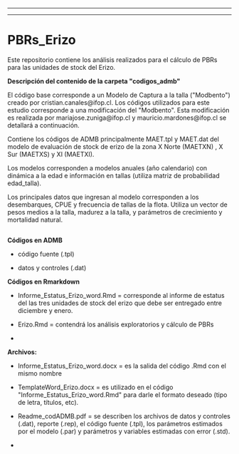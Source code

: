 ------------------------------------------------------------------------

------------------------------------------------------------------------

# PBRs\_Erizo

Este repositorio contiene los análisis realizados para el cálculo de PBRs para las unidades de stock del Erizo.

**Descripción del contenido de la carpeta "codigos\_admb"**

El código base corresponde a un Modelo de Captura a la talla ("Modbento") creado por cristian.canales\@ifop.cl. Los códigos utilizados para este estudio corresponde a una modificación del "Modbento". Esta modificación es realizada por mariajose.zuniga\@ifop.cl y mauricio.mardones\@ifop.cl se detallará a continuación.

Contiene los códigos de ADMB principalmente MAET.tpl y MAET.dat del modelo de evaluación de stock de erizo de la zona X Norte (MAETXN) , X Sur (MAETXS) y XI (MAETXI).

Los modelos corresponden a modelos anuales (año calendario) con dinámica a la edad e información en tallas (utiliza matriz de probabilidad edad\_talla).

Los principales datos que ingresan al modelo corresponden a los desembarques, CPUE y frecuencia de tallas de la flota. Utiliza un vector de pesos medios a la talla, madurez a la talla, y parámetros de crecimiento y mortalidad natural.

## 

**Códigos en ADMB**

-   código fuente (.tpl)

-   datos y controles (.dat)

**Códigos en Rmarkdown**

-   Informe\_Estatus\_Erizo\_word.Rmd = corresponde al informe de estatus del las tres unidades de stock del erizo que debe ser entregado entre diciembre y enero.

-   Erizo.Rmd = contendrá los análisis exploratorios y cálculo de PBRs

-   

**Archivos:**

-   Informe\_Estatus\_Erizo\_word.docx = es la salida del código .Rmd con el mismo nombre

-   TemplateWord\_Erizo.docx = es utilizado en el código "Informe\_Estatus\_Erizo\_word.Rmd" para darle el formato deseado (tipo de letra, títulos, etc).

-   Readme\_codADMB.pdf = se describen los archivos de datos y controles (.dat), reporte (.rep), el código fuente (.tpl), los parámetros estimados por el modelo (.par) y parámetros y variables estimadas con error (.std).

-   

